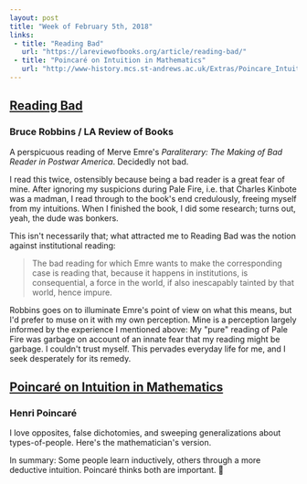 ```yaml
---
layout: post
title: "Week of February 5th, 2018"
links:
 - title: "Reading Bad"
   url: "https://lareviewofbooks.org/article/reading-bad/"
 - title: "Poincaré on Intuition in Mathematics"
   url: "http://www-history.mcs.st-andrews.ac.uk/Extras/Poincare_Intuition.html"
---
```


## [Reading Bad](https://lareviewofbooks.org/article/reading-bad/)
### Bruce Robbins / LA Review of Books

A perspicuous reading of Merve Emre's _Paraliterary: The Making of Bad Reader in Postwar America_. Decidedly not bad.

I read this twice, ostensibly because  being a bad reader is a great fear of mine. After ignoring my suspicions during Pale Fire, i.e. that Charles Kinbote was a madman, I read through to the book's end credulously, freeing myself from my intuitions.  When I finished the book, I did some research; turns out, yeah, the dude was bonkers.

This isn't necessarily that; what attracted me to Reading Bad was the notion against institutional reading:

> The bad reading for which Emre wants to make the corresponding case is reading that, because it happens in institutions, is consequential, a force in the world, if also inescapably tainted by that world, hence impure.

Robbins goes on to illuminate Emre's point of view on what this means, but I'd prefer to muse on it with my own perception. Mine is a perception largely informed by the experience I mentioned above: My "pure" reading of Pale Fire was garbage on account of an innate fear that my reading might be garbage.  I couldn't trust myself. This pervades everyday life for me, and I seek desperately for its remedy.

## [Poincaré on Intuition in Mathematics](http://www-history.mcs.st-andrews.ac.uk/Extras/Poincare_Intuition.html)
### Henri Poincaré

I love opposites, false dichotomies, and sweeping generalizations about types-of-people. Here's the mathematician's version.

In summary: Some people learn inductively, others through a more deductive intuition. Poincaré thinks both are important. :tada:
